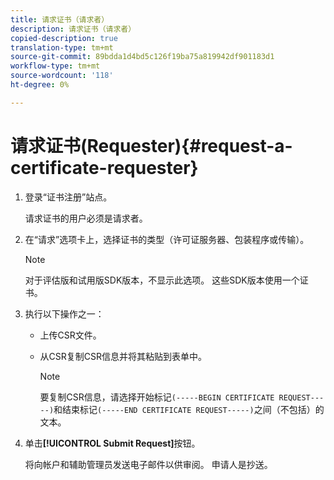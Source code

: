 ```yaml
---
title: 请求证书（请求者）
description: 请求证书（请求者）
copied-description: true
translation-type: tm+mt
source-git-commit: 89bdda1d4bd5c126f19ba75a819942df901183d1
workflow-type: tm+mt
source-wordcount: '118'
ht-degree: 0%

---
```



# 请求证书(Requester){#request-a-certificate-requester}

1. 登录“证书注册”站点。

   请求证书的用户必须是请求者。

1. 在“请求”选项卡上，选择证书的类型（许可证服务器、包装程序或传输）。

   >[!NOTE]
   >
   >对于评估版和试用版SDK版本，不显示此选项。 这些SDK版本使用一个证书。

1. 执行以下操作之一：

   * 上传CSR文件。
   * 从CSR复制CSR信息并将其粘贴到表单中。

      >[!NOTE]
      >
      >要复制CSR信息，请选择开始标记`(-----BEGIN CERTIFICATE REQUEST-----)`和结束标记`(-----END CERTIFICATE REQUEST-----)`之间（不包括）的文本。

1. 单击&#x200B;**[!UICONTROL Submit Request]**&#x200B;按钮。

   将向帐户和辅助管理员发送电子邮件以供审阅。 申请人是抄送。

